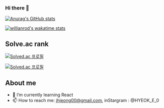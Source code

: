 ### Hi there 👋

[![Anurag's GitHub stats](https://github-readme-stats.vercel.app/api?username=HyeokE&show_icons=true&theme=ayu-mirage)](https://github.com/anuraghazra/github-readme-stats)


[![willianrod's wakatime stats](https://github-readme-stats.vercel.app/api/wakatime?username=HyeokE&theme=ayu-mirage&layout=compact)](https://github.com/anuraghazra/github-readme-stats)

## Solve.ac rank
[![Solved.ac
프로필](http://mazassumnida.wtf/api/pastel/generate_badge?boj=jhjeong00)](https://solved.ac/{jhjeong00})

[![Solved.ac
프로필](http://mazassumnida.wtf/api/mini/generate_badge?boj=jhjeong00)](https://solved.ac/{handle})



## About me
- 🌱 I’m currently learning React
- 📫 How to reach me: jhjeong00@gmail.com, inStargram : @HYEOK_E_0 

<!--
**HyeokE/HyeokE** is a ✨ _special_ ✨ repository because its `README.md` (this file) appears on your GitHub profile.

Here are some ideas to get you started:

- 🔭 I’m currently working on ...
- 🌱 I’m currently learning React
- 👯 I’m looking to collaborate on ...
- 🤔 I’m looking for help with ...
- 💬 Ask me about ...
- 📫 How to reach me: ...
- 😄 Pronouns: ...
- ⚡ Fun fact: ...
-->
